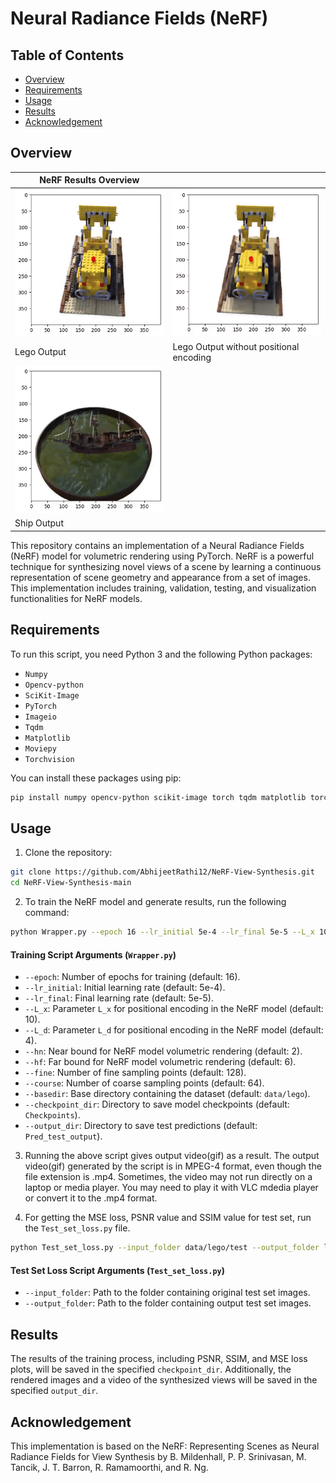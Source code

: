 #  Neural Radiance Fields (NeRF)

## Table of Contents

- [Overview](#overview)
- [Requirements](#requirements)
- [Usage](#usage)
- [Results](#results)
- [Acknowledgement](#acknowledgement)

## Overview

| **NeRF Results Overview** |  |
|----------|----------|
| ![Alt1](Lego_NeRF.gif) | ![Alt2](Lego_NeRF_without_positional_encoding.gif) |
| Lego Output |   Lego Output without positional encoding |
| ![Alt1](Ship_NeRF.gif) | |
| Ship Output | |


This repository contains an implementation of a Neural Radiance Fields (NeRF) model for volumetric rendering using PyTorch. NeRF is a powerful technique for synthesizing novel views of a scene by learning a continuous representation of scene geometry and appearance from a set of images. This implementation includes training, validation, testing, and visualization functionalities for NeRF models.

## Requirements

To run this script, you need Python 3 and the following Python packages:
- `Numpy`
- `Opencv-python`
- `SciKit-Image`
- `PyTorch`
- `Imageio`
- `Tqdm`
- `Matplotlib`
- `Moviepy`
- `Torchvision`

You can install these packages using pip:

```bash
pip install numpy opencv-python scikit-image torch tqdm matplotlib torchvision moviepy imageio
```

## Usage
1. Clone the repository:

```bash
git clone https://github.com/AbhijeetRathi12/NeRF-View-Synthesis.git
cd NeRF-View-Synthesis-main
```

2. To train the NeRF model and generate results, run the following command:

```bash
python Wrapper.py --epoch 16 --lr_initial 5e-4 --lr_final 5e-5 --L_x 10 --L_d 4 --hn 2 --hf 6 --fine 128 --course 64 --basedir data/lego --checkpoint_dir Checkpoints --output_dir Pred_test_output
```
#### Training Script Arguments (`Wrapper.py`)  

- `--epoch`: Number of epochs for training (default: 16).  
- `--lr_initial`: Initial learning rate (default: 5e-4).  
- `--lr_final`: Final learning rate (default: 5e-5).  
- `--L_x`: Parameter `L_x` for positional encoding in the NeRF model (default: 10).  
- `--L_d`: Parameter `L_d` for positional encoding in the NeRF model (default: 4).  
- `--hn`: Near bound for NeRF model volumetric rendering (default: 2).  
- `--hf`: Far bound for NeRF model volumetric rendering (default: 6).  
- `--fine`: Number of fine sampling points (default: 128).  
- `--course`: Number of coarse sampling points (default: 64).  
- `--basedir`: Base directory containing the dataset (default: `data/lego`).  
- `--checkpoint_dir`: Directory to save model checkpoints (default: `Checkpoints`).  
- `--output_dir`: Directory to save test predictions (default: `Pred_test_output`).  

3. Running the above script gives output video(gif) as a result. The output video(gif) generated by the script is in MPEG-4 format, even though the file extension is .mp4. Sometimes, the video may not run directly on a laptop or media player. You may need to play it with VLC mdedia player or convert it to the .mp4 format.

4. For getting the MSE loss, PSNR value and SSIM value for test set, run the `Test_set_loss.py` file. 

```bash
python Test_set_loss.py --input_folder data/lego/test --output_folder lego/novel_views_org_final 
```

#### Test Set Loss Script Arguments (`Test_set_loss.py`)  

- `--input_folder`: Path to the folder containing original test set images.  
- `--output_folder`: Path to the folder containing output test set images.  

## Results
The results of the training process, including PSNR, SSIM, and MSE loss plots, will be saved in the specified `checkpoint_dir`. Additionally, the rendered images and a video of the synthesized views will be saved in the specified `output_dir`.

## Acknowledgement
This implementation is based on the NeRF: Representing Scenes as Neural Radiance Fields for View Synthesis by B. Mildenhall, P. P. Srinivasan, M. Tancik, J. T. Barron, R. Ramamoorthi, and R. Ng.
